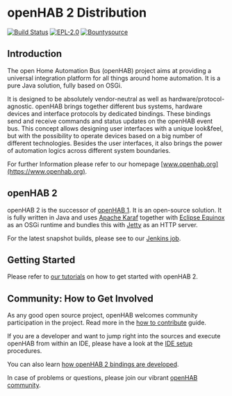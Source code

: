 # openHAB 2 Distribution

[![Build Status](https://ci.openhab.org/job/openHAB-Distribution/badge/icon)](https://ci.openhab.org/job/openHAB-Distribution/)
[![EPL-2.0](https://img.shields.io/badge/license-EPL%202-green.svg)](https://opensource.org/licenses/EPL-2.0)
[![Bountysource](https://www.bountysource.com/badge/tracker?tracker_id=28452711)](https://www.bountysource.com/teams/openhab/issues?tracker_ids=28452711)

## Introduction

The open Home Automation Bus (openHAB) project aims at providing a universal integration platform for all things around home automation. It is a pure Java solution, fully based on OSGi.

It is designed to be absolutely vendor-neutral as well as hardware/protocol-agnostic. openHAB brings together different bus systems, hardware devices and interface protocols by dedicated bindings. These bindings send and receive commands and status updates on the openHAB event bus. This concept allows designing user interfaces with a unique look&feel, but with the possibility to operate devices based on a big number of different technologies. Besides the user interfaces, it also brings the power of automation logics across different system boundaries.

For further Information please refer to our homepage [www.openhab.org](https://www.openhab.org). 

## openHAB 2

openHAB 2 is the successor of [openHAB 1](https://github.com/openhab/openhab/wiki).
It is an open-source solution.
It is fully written in Java and uses [Apache Karaf](https://karaf.apache.org/) together with [Eclipse Equinox](https://www.eclipse.org/equinox/) as an OSGi runtime and bundles this with [Jetty](https://www.eclipse.org/jetty/) as an HTTP server.

For the latest snapshot builds, please see to our [Jenkins job](https://ci.openhab.org/job/openHAB-Distribution/).

## Getting Started

Please refer to [our tutorials](https://www.openhab.org/docs/tutorial/) on how to get started with openHAB 2.

## Community: How to Get Involved

As any good open source project, openHAB welcomes community participation in the project.
Read more in the [how to contribute](CONTRIBUTING.md) guide.

If you are a developer and want to jump right into the sources and execute openHAB from within an IDE, please have a look at the [IDE setup](https://www.openhab.org/docs/developer/#setup-the-development-environment) procedures.

You can also learn [how openHAB 2 bindings are developed](https://www.openhab.org/docs/developer/bindings/).

In case of problems or questions, please join our vibrant [openHAB community](https://community.openhab.org/).
